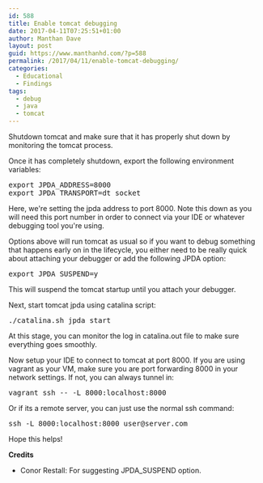 ```yaml
---
id: 588
title: Enable tomcat debugging
date: 2017-04-11T07:25:51+01:00
author: Manthan Dave
layout: post
guid: https://www.manthanhd.com/?p=588
permalink: /2017/04/11/enable-tomcat-debugging/
categories:
  - Educational
  - Findings
tags:
  - debug
  - java
  - tomcat
---
```

Shutdown tomcat and make sure that it has properly shut down by monitoring the tomcat process.

Once it has completely shutdown, export the following environment variables:
<pre class="lang:sh decode:true ">export JPDA_ADDRESS=8000
export JPDA_TRANSPORT=dt_socket</pre>
Here, we're setting the jpda address to port <span class="lang:default decode:true crayon-inline">8000</span>. Note this down as you will need this port number in order to connect via your IDE or whatever debugging tool you're using.

Options above will run tomcat as usual so if you want to debug something that happens early on in the lifecycle, you either need to be really quick about attaching your debugger or add the following JPDA option:
<pre class="lang:sh decode:true">export JPDA_SUSPEND=y</pre>
This will suspend the tomcat startup until you attach your debugger.

Next, start tomcat jpda using catalina script:
<pre class="lang:sh decode:true">./catalina.sh jpda start</pre>
At this stage, you can monitor the log in <span class="lang:default decode:true crayon-inline ">catalina.out</span> file to make sure everything goes smoothly.

Now setup your IDE to connect to tomcat at port <span class="lang:default decode:true crayon-inline">8000</span>. If you are using vagrant as your VM, make sure you are port forwarding <span class="lang:default decode:true crayon-inline ">8000</span> in your network settings. If not, you can always tunnel in:
<pre class="lang:sh decode:true">vagrant ssh -- -L 8000:localhost:8000</pre>
Or if its a remote server, you can just use the normal ssh command:
<pre class="lang:sh decode:true crayon-selected">ssh -L 8000:localhost:8000 user@server.com</pre>
Hope this helps!

<strong>Credits</strong>
<ul>
 	<li>Conor Restall: For suggesting JPDA_SUSPEND option.</li>
</ul>